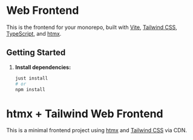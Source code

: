 # Web Frontend

This is the frontend for your monorepo, built with [Vite](https://vitejs.dev/), [Tailwind CSS](https://tailwindcss.com/), [TypeScript](https://www.typescriptlang.org/), and [htmx](https://htmx.org/).

## Getting Started

1. **Install dependencies:**
   ```sh
   just install
   # or
   npm install
# htmx + Tailwind Web Frontend

This is a minimal frontend project using [htmx](https://htmx.org/) and [Tailwind CSS](https://tailwindcss.com/) via CDN.


